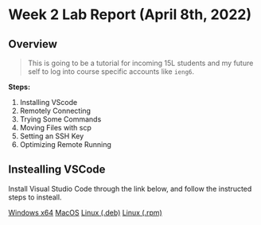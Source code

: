 # Week 2 Lab Report (April 8th, 2022)
## Overview
> This is going to be a tutorial for incoming 15L students and my future self to log into course specific accounts like `ieng6`. 

**Steps:**
1) Installing VScode
2) Remotely Connecting
3) Trying Some Commands
4) Moving Files with scp
5) Setting an SSH Key
6) Optimizing Remote Running


## Instealling VSCode
Install Visual Studio Code through the link below, and follow the instructed steps to insteall.

[Windows x64](https://code.visualstudio.com/docs/?dv=win)       [MacOS](https://code.visualstudio.com/docs/?dv=osx)       [Linux (.deb)](https://code.visualstudio.com/docs/?dv=linux64_deb)       [Linux (.rpm)](https://code.visualstudio.com/docs/?dv=linux64_rpm)
